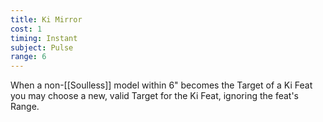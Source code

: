 ```yaml
---
title: Ki Mirror
cost: 1
timing: Instant
subject: Pulse
range: 6
---
```

When a non-[[Soulless]] model within 6" becomes the Target of a Ki Feat you may choose a new, valid Target for the Ki Feat, ignoring the feat's Range.